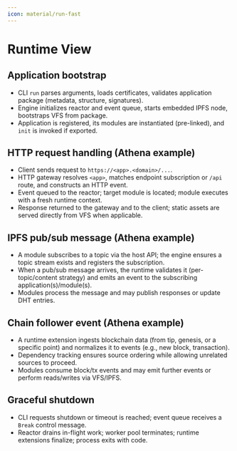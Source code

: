 ```yaml
---
icon: material/run-fast
---
```


# Runtime View

<!-- See: https://docs.arc42.org/section-6/ -->

## Application bootstrap

* CLI `run` parses arguments, loads certificates, validates application package (metadata, structure, signatures).
* Engine initializes reactor and event queue, starts embedded IPFS node, bootstraps VFS from package.
* Application is registered, its modules are instantiated (pre-linked), and `init` is invoked if exported.

## HTTP request handling (Athena example)

* Client sends request to `https://<app>.<domain>/...`.
* HTTP gateway resolves `<app>`, matches endpoint subscription or `/api` route, and constructs an HTTP event.
* Event queued to the reactor; target module is located; module executes with a fresh runtime context.
* Response returned to the gateway and to the client; static assets are served directly from VFS when applicable.

## IPFS pub/sub message (Athena example)

* A module subscribes to a topic via the host API; the engine ensures a topic stream exists and registers the subscription.
* When a pub/sub message arrives, the runtime validates it (per-topic/content strategy) and
  emits an event to the subscribing application(s)/module(s).
* Modules process the message and may publish responses or update DHT entries.

## Chain follower event (Athena example)

* A runtime extension ingests blockchain data (from tip, genesis, or a specific point) and normalizes it to events
  (e.g., new block, transaction).
* Dependency tracking ensures source ordering while allowing unrelated sources to proceed.
* Modules consume block/tx events and may emit further events or perform reads/writes via VFS/IPFS.

## Graceful shutdown

* CLI requests shutdown or timeout is reached; event queue receives a `Break` control message.
* Reactor drains in-flight work; worker pool terminates; runtime extensions finalize; process exits with code.
